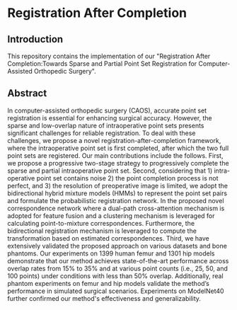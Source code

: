 # Registration After Completion
## Introduction
This repository contains the implementation of our "Registration After Completion:Towards Sparse and Partial Point Set Registration for Computer-Assisted Orthopedic Surgery".
## Abstract
In computer-assisted orthopedic surgery (CAOS), accurate point set registration is essential for enhancing surgical accuracy.
However, the sparse and low-overlap nature of intraoperative point sets presents significant challenges for reliable registration.
To deal with these challenges, we propose a novel registration-after-completion framework, where the intraoperative point set is first completed, after which the two full point sets are registered. Our main contributions include the follows. First, we propose a progressive two-stage strategy to progressively complete the sparse and partial intraoperative point set. 
Second, considering that 1) intra-operative point set contains noise 2) the point completion process is not perfect, and 3) the resolution of preoperative image is limited, we adopt the bidirectional hybrid mixture models (HMMs) to represent the point set pairs and formulate the probabilistic registration network. In the proposed novel correspondence network where a dual-path cross-attention mechanism is adopted for feature fusion and a clustering mechanism is leveraged for calculating point-to-mixture correspondences. Furthermore, the bidirectional registration mechanism is leveraged to compute the transformation based on estimated correspondences. Third, we have extensively validated the proposed approach on various datasets and bone phantoms.
Our experiments on 1399 human femur and 1301 hip models demonstrate that our method achieves state-of-the-art performance across overlap rates from 15\% to 35\% and at various point counts (i.e., 25, 50, and 100 points) under conditions with less than 50\% overlap. 
Additionally, real phantom experiments on femur and hip models validate the method’s performance in simulated surgical scenarios. Experiments on ModelNet40 further confirmed our method's effectiveness and generalizability.

